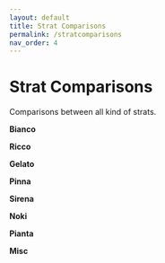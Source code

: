 ```yaml
---
layout: default
title: Strat Comparisons
permalink: /stratcomparisons
nav_order: 4
---
```

# Strat Comparisons

Comparisons between all kind of strats.

**Bianco**



**Ricco**



**Gelato**



**Pinna**




**Sirena**




**Noki**




**Pianta**


**Misc**
